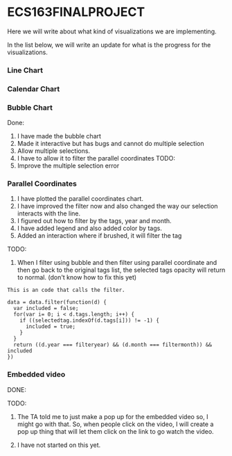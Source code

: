 # ECS163FINALPROJECT

Here we will write about what kind of visualizations we are implementing.

In the list below, we will write an update for what is the progress for the visualizations.

### Line Chart

### Calendar Chart

### Bubble Chart
Done:
  1. I have made the bubble chart
  2. Made it interactive but has bugs and cannot do multiple selection
  3. Allow multiple selections.
  4. I have to allow it to filter the parallel coordinates
TODO:
  1. Improve the multiple selection error

### Parallel Coordinates
 1. I have plotted the parallel coordinates chart.
 2. I have improved the filter now and also changed the way our selection interacts with the line.
 3. I figured out how to filter by the tags, year and month.
 4. I have added legend and also added color by tags.
 5. Added an interaction where if brushed, it will filter the tag

TODO:
 1. When I filter using bubble and then filter using parallel coordinate and then go back to the original tags list, the selected tags opacity will return to normal. (don't know how to fix this yet)
```
This is an code that calls the filter.

data = data.filter(function(d) {
  var included = false;
  for(var i= 0; i < d.tags.length; i++) {
    if ((selectedtag.indexOf(d.tags[i])) != -1) {
      included = true;
    }
  }
  return ((d.year === filteryear) && (d.month === filtermonth)) && included
})
```

### Embedded video
DONE:

TODO:
  1. The TA told me to just make a pop up for the embedded video so, I might go with that. So, when people click on the video, I will create a pop up thing that will let them click on the link to go watch the video.

  2. I have not started on this yet.
